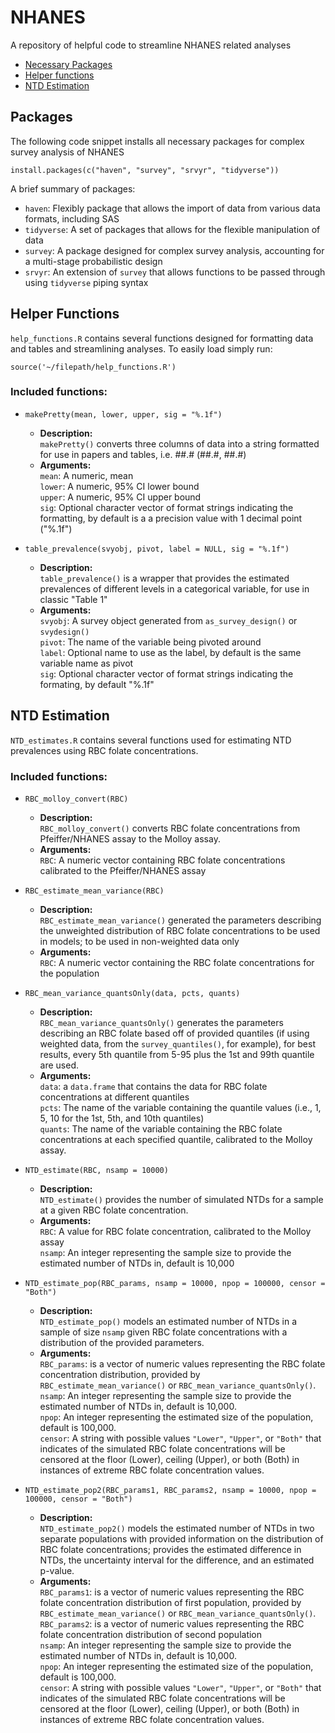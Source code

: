 # NHANES
A repository of helpful code to streamline NHANES related analyses

- [Necessary Packages](#Packages)
- [Helper functions](#HelperFunctions)
- [NTD Estimation](#NTDs)


## Packages <span id="Packages"></span>
The following code snippet installs all necessary packages for complex survey analysis of NHANES

```{r}
install.packages(c("haven", "survey", "srvyr", "tidyverse"))
```

A brief summary of packages:
- ```haven```: Flexibly package that allows the import of data from various data formats, including SAS
- ```tidyverse```: A set of packages that allows for the flexible manipulation of data
- ```survey```: A package designed for complex survey analysis, accounting for a multi-stage probabilistic design
- ```srvyr```: An extension of ```survey``` that allows functions to be passed through using ```tidyverse``` piping syntax

## Helper Functions <span id="HelperFunctions"></span>
```help_functions.R``` contains several functions designed for formatting data and tables and streamlining analyses. To easily load simply run:
```{r}
source('~/filepath/help_functions.R')
```

### Included functions:
- ```makePretty(mean, lower, upper, sig = "%.1f")```
  - **Description:**\
  ```makePretty()``` converts three columns of data into a string formatted for use in papers and tables, i.e. ##.# (##.#, ##.#)
  - **Arguments:**\
  ```mean```: A numeric, mean\
  ```lower```: A numeric, 95% CI lower bound\
  ```upper```: A numeric, 95% CI upper bound\
  ```sig```: Optional character vector of format strings indicating the formatting, by default is a a precision value with 1 decimal point ("%.1f")


- ```table_prevalence(svyobj, pivot, label = NULL, sig = "%.1f")```
  - **Description:**\
  ```table_prevalence()``` is a wrapper that provides the estimated prevalences of different levels in a categorical variable, for use in classic "Table 1"
  - **Arguments:**\
  ```svyobj```: A survey object generated from ```as_survey_design()``` or ```svydesign()``` \
  ```pivot```: The name of the variable being pivoted around\
  ```label```: Optional name to use as the label, by default is the same variable name as pivot\
  ```sig```: Optional character vector of format strings indicating the formating, by default "%.1f"


## NTD Estimation <span id="NTDs"></span>
```NTD_estimates.R``` contains several functions used for estimating NTD prevalences using RBC folate concentrations.

### Included functions:
- ```RBC_molloy_convert(RBC)```
  - **Description:**\
  ```RBC_molloy_convert()``` converts RBC folate concentrations from Pfeiffer/NHANES assay to the Molloy assay.
  - **Arguments:**\
  ```RBC```: A numeric vector containing RBC folate concentrations calibrated to the Pfeiffer/NHANES assay
  
  
- ```RBC_estimate_mean_variance(RBC)```
  - **Description:**\
  ```RBC_estimate_mean_variance()``` generated the parameters describing the unweighted distribution of RBC folate concentrations to be used in models; to be used in non-weighted data only
  - **Arguments:**\
  ```RBC```: A numeric vector containing the RBC folate concentrations for the population
  
  
- ```RBC_mean_variance_quantsOnly(data, pcts, quants)```
  - **Description:**\
  ```RBC_mean_variance_quantsOnly()``` generates the parameters describing an RBC folate based off of provided quantiles (if using weighted data, from the ```survey_quantiles()```, for example), for best results, every 5th quantile from 5-95 plus the 1st and 99th quantile are used.
  - **Arguments:**\
  ```data```: a ```data.frame``` that contains the data for RBC folate concentrations at different quantiles\
  ```pcts```: The name of the variable containing the quantile values (i.e., 1, 5, 10 for the 1st, 5th, and 10th quantiles)\
  ```quants```: The name of the variable containing the RBC folate concentrations at each specified quantile, calibrated to the Molloy assay.
  
  
- ```NTD_estimate(RBC, nsamp = 10000)```
  - **Description:**\
  ```NTD_estimate()``` provides the number of simulated NTDs for a sample at a given RBC folate concentration.
  - **Arguments:**\
  ```RBC```: A value for RBC folate concentration, calibrated to the Molloy assay\
  ```nsamp```: An integer representing the sample size to provide the estimated number of NTDs in, default is 10,000
  
  
- ```NTD_estimate_pop(RBC_params, nsamp = 10000, npop = 100000, censor = "Both") ```
  - **Description:**\
  ```NTD_estimate_pop()``` models an estimated number of NTDs in a sample of size ```nsamp``` given RBC folate concentrations with a distribution of the provided parameters.
  - **Arguments:**\
  ```RBC_params```: is a vector of numeric values representing the RBC folate concentration distribution, provided by ```RBC_estimate_mean_variance()``` or ```RBC_mean_variance_quantsOnly()```.\
  ```nsamp```: An integer representing the sample size to provide the estimated number of NTDs in, default is 10,000.\
  ```npop```: An integer representing the estimated size of the population, default is 100,000.\
  ```censor```: A string with possible values ```"Lower"```, ```"Upper"```, or ```"Both"``` that indicates of the simulated RBC folate concentrations will be censored at the floor (Lower), ceiling (Upper), or both (Both) in instances of extreme RBC folate concentration values.
  
  
- ```NTD_estimate_pop2(RBC_params1, RBC_params2, nsamp = 10000, npop = 100000, censor = "Both")```
  - **Description:**\
  ```NTD_estimate_pop2()``` models the estimated number of NTDs in two separate populations with provided information on the distribution of RBC folate concentrations; provides the estimated difference in NTDs, the uncertainty interval for the difference, and an estimated p-value.
  - **Arguments:**\
  ```RBC_params1```: is a vector of numeric values representing the RBC folate concentration distribution of first population, provided by ```RBC_estimate_mean_variance()``` or ```RBC_mean_variance_quantsOnly()```.\
  ```RBC_params2```: is a vector of numeric values representing the RBC folate concentration distribution of second population\
  ```nsamp```: An integer representing the sample size to provide the estimated number of NTDs in, default is 10,000.\
  ```npop```: An integer representing the estimated size of the population, default is 100,000.\
  ```censor```: A string with possible values ```"Lower"```, ```"Upper"```, or ```"Both"``` that indicates of the simulated RBC folate concentrations will be censored at the floor (Lower), ceiling (Upper), or both (Both) in instances of extreme RBC folate concentration values.